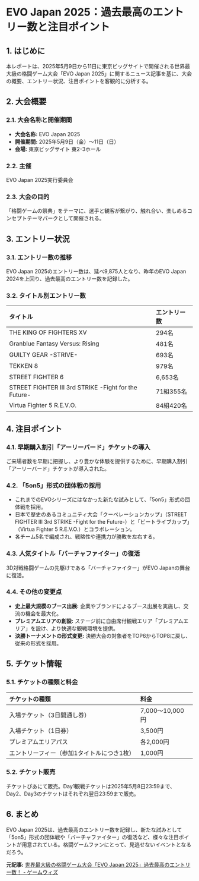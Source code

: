 # EVO Japan 2025：過去最高のエントリー数と注目ポイント

## 1. はじめに

本レポートは、2025年5月9日から11日に東京ビッグサイトで開催される世界最大級の格闘ゲーム大会「EVO Japan 2025」に関するニュース記事を基に、大会の概要、エントリー状況、注目ポイントを客観的に分析する。

## 2. 大会概要

### 2.1. 大会名称と開催期間

* **大会名称:** EVO Japan 2025
* **開催期間:** 2025年5月9日（金）～11日（日）
* **会場:** 東京ビッグサイト 東2-3ホール

### 2.2. 主催

EVO Japan 2025実行委員会

### 2.3. 大会の目的

「格闘ゲームの祭典」をテーマに、選手と観客が繋がり、触れ合い、楽しめるコンセプトテーマパークとして開催される。

## 3. エントリー状況

### 3.1. エントリー数の推移

EVO Japan 2025のエントリー数は、延べ9,875人となり、昨年のEVO Japan 2024を上回り、過去最高のエントリー数を記録した。

### 3.2. タイトル別エントリー数

| タイトル | エントリー数 |
| :------------------------------------------------- | :----------- |
| THE KING OF FIGHTERS XV | 294名 |
| Granblue Fantasy Versus: Rising | 481名 |
| GUILTY GEAR -STRIVE- | 693名 |
| TEKKEN 8 | 979名 |
| STREET FIGHTER 6 | 6,653名 |
| STREET FIGHTER III 3rd STRIKE -Fight for the Future- | 71組355名 |
| Virtua Fighter 5 R.E.V.O. | 84組420名 |

## 4. 注目ポイント

### 4.1. 早期購入割引「アーリーバード」チケットの導入

ご来場者数を早期に把握し、より豊かな体験を提供するために、早期購入割引「アーリーバード」チケットが導入された。

### 4.2. 「5on5」形式の団体戦の採用

* これまでのEVOシリーズにはなかった新たな試みとして、「5on5」形式の団体戦を採用。
* 日本で歴史のあるコミュニティ大会「クーペレーションカップ」（STREET FIGHTER III 3rd STRIKE -Fight for the Future-）と「ビートライブカップ」（Virtua Fighter 5 R.E.V.O.）とコラボレーション。
* 各チーム5名で編成され、戦略性や連携力が勝敗を左右する。

### 4.3. 人気タイトル「バーチャファイター」の復活

3D対戦格闘ゲームの先駆けである「バーチャファイター」がEVO Japanの舞台に復活。

### 4.4. その他の変更点

* **史上最大規模のブース出展:** 企業やブランドによるブース出展を実施し、交流の機会を最大化。
* **プレミアムエリアの創設:** ステージ前に自由席付観戦エリア「プレミアムエリア」を設け、より快適な観戦環境を提供。
* **決勝トーナメントの形式変更:** 決勝大会の対象者をTOP6からTOP8に戻し、従来の形式を採用。

## 5. チケット情報

### 5.1. チケットの種類と料金

| チケットの種類 | 料金 |
| :------------------------------------------- | :--------------- |
| 入場チケット（3日間通し券） | 7,000〜10,000円 |
| 入場チケット（1日券） | 3,500円 |
| プレミアムエリアパス | 各2,000円 |
| エントリーフィー（参加1タイトルにつき1枚） | 1,000円 |

### 5.2. チケット販売

チケットぴあにて販売。Day1観戦チケットは2025年5月8日23:59まで、Day2、Day3のチケットはそれぞれ翌日23:59まで販売。

## 6. まとめ

EVO Japan 2025は、過去最高のエントリー数を記録し、新たな試みとして「5on5」形式の団体戦や「バーチャファイター」の復活など、様々な注目ポイントが用意されている。格闘ゲームファンにとって、見逃せないイベントとなるだろう。


**元記事:** [世界最大級の格闘ゲーム大会「EVO Japan 2025」過去最高のエントリー数！ - ゲームウィズ](http://gamewith.jp/pc/article/show/3193)